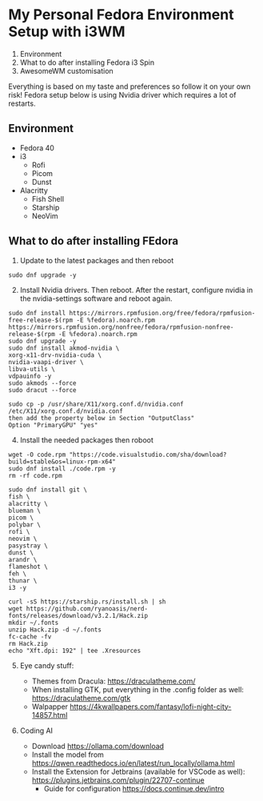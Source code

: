 # My Personal Fedora Environment Setup with i3WM
1. Environment
2. What to do after installing Fedora i3 Spin
3. AwesomeWM customisation

Everything is based on my taste and preferences so follow it on your own risk!
Fedora setup below is using Nvidia driver which requires a lot of restarts.

## Environment
- Fedora 40
- i3
    - Rofi
    - Picom
    - Dunst
- Alacritty
    - Fish Shell
    - Starship
    - NeoVim

## What to do after installing FEdora
1. Update to the latest packages and then reboot
```shell
sudo dnf upgrade -y
```  

2. Install Nvidia drivers. Then reboot. After the restart, configure nvidia in the nvidia-settings software and reboot again.
```shell
sudo dnf install https://mirrors.rpmfusion.org/free/fedora/rpmfusion-free-release-$(rpm -E %fedora).noarch.rpm https://mirrors.rpmfusion.org/nonfree/fedora/rpmfusion-nonfree-release-$(rpm -E %fedora).noarch.rpm
sudo dnf upgrade -y
sudo dnf install akmod-nvidia \
xorg-x11-drv-nvidia-cuda \
nvidia-vaapi-driver \
libva-utils \
vdpauinfo -y
sudo akmods --force
sudo dracut --force
```

```shell
sudo cp -p /usr/share/X11/xorg.conf.d/nvidia.conf /etc/X11/xorg.conf.d/nvidia.conf
then add the property below in Section "OutputClass"
Option "PrimaryGPU" "yes"
```

4. Install the needed packages then roboot
```shell
wget -O code.rpm "https://code.visualstudio.com/sha/download?build=stable&os=linux-rpm-x64"
sudo dnf install ./code.rpm -y
rm -rf code.rpm

sudo dnf install git \
fish \
alacritty \
blueman \
picom \
polybar \
rofi \
neovim \
pasystray \
dunst \
arandr \
flameshot \
feh \
thunar \
i3 -y

curl -sS https://starship.rs/install.sh | sh
wget https://github.com/ryanoasis/nerd-fonts/releases/download/v3.2.1/Hack.zip
mkdir ~/.fonts
unzip Hack.zip -d ~/.fonts
fc-cache -fv
rm Hack.zip
echo "Xft.dpi: 192" | tee .Xresources
```  

5. Eye candy stuff:
    - Themes from Dracula: https://draculatheme.com/
    - When installing GTK, put everything in the .config folder as well: https://draculatheme.com/gtk
    - Walpapper https://4kwallpapers.com/fantasy/lofi-night-city-14857.html

6. Coding AI
    - Download https://ollama.com/download
    - Install the model from https://qwen.readthedocs.io/en/latest/run_locally/ollama.html
    - Install the Extension for Jetbrains (available for VSCode as well): https://plugins.jetbrains.com/plugin/22707-continue
        - Guide for configuration https://docs.continue.dev/intro